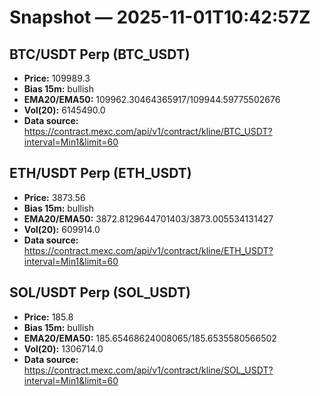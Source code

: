 # Snapshot — 2025-11-01T10:42:57Z

## BTC/USDT Perp (BTC_USDT)
- **Price:** 109989.3
- **Bias 15m:** bullish
- **EMA20/EMA50:** 109962.30464365917/109944.59775502676
- **Vol(20):** 6145490.0
- **Data source:** https://contract.mexc.com/api/v1/contract/kline/BTC_USDT?interval=Min1&limit=60

## ETH/USDT Perp (ETH_USDT)
- **Price:** 3873.56
- **Bias 15m:** bullish
- **EMA20/EMA50:** 3872.8129644701403/3873.005534131427
- **Vol(20):** 609914.0
- **Data source:** https://contract.mexc.com/api/v1/contract/kline/ETH_USDT?interval=Min1&limit=60

## SOL/USDT Perp (SOL_USDT)
- **Price:** 185.8
- **Bias 15m:** bullish
- **EMA20/EMA50:** 185.65468624008065/185.6535580566502
- **Vol(20):** 1306714.0
- **Data source:** https://contract.mexc.com/api/v1/contract/kline/SOL_USDT?interval=Min1&limit=60
